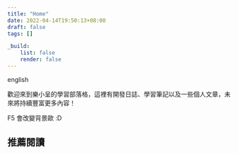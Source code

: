```yaml
---
title: "Home"
date: 2022-04-14T19:50:13+08:00
draft: false
tags: []

_build:
    list: false
    render: false
---
```


english

歡迎來到樂小呈的學習部落格，這裡有開發日誌、學習筆記以及一些個人文章，未來將持續豐富更多內容！

F5 會改變背景歐 :D 

## 推薦閱讀